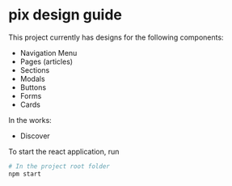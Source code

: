 # pix design guide
This project currently has designs for the following components:
- Navigation Menu 
- Pages (articles)
- Sections
- Modals
- Buttons
- Forms
- Cards

In the works:
- Discover 

To start the react application, run

```bash
# In the project root folder
npm start
